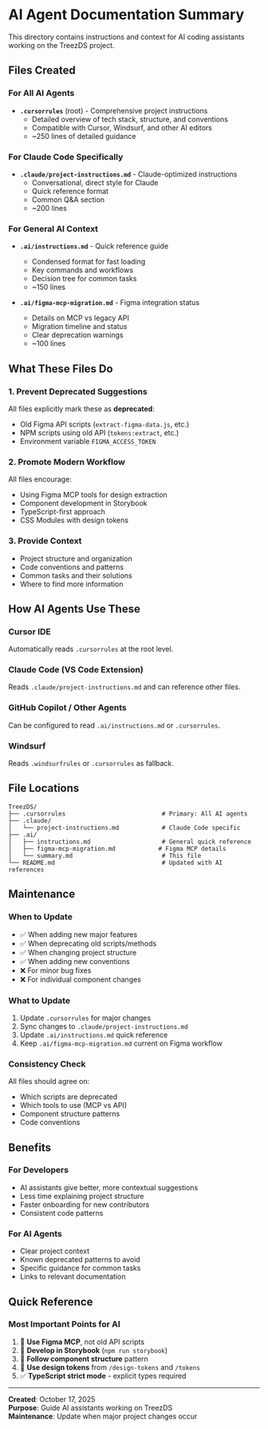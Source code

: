 # AI Agent Documentation Summary

This directory contains instructions and context for AI coding assistants working on the TreezDS project.

## Files Created

### For All AI Agents
- **`.cursorrules`** (root) - Comprehensive project instructions
  - Detailed overview of tech stack, structure, and conventions
  - Compatible with Cursor, Windsurf, and other AI editors
  - ~250 lines of detailed guidance

### For Claude Code Specifically  
- **`.claude/project-instructions.md`** - Claude-optimized instructions
  - Conversational, direct style for Claude
  - Quick reference format
  - Common Q&A section
  - ~200 lines

### For General AI Context
- **`.ai/instructions.md`** - Quick reference guide
  - Condensed format for fast loading
  - Key commands and workflows
  - Decision tree for common tasks
  - ~150 lines

- **`.ai/figma-mcp-migration.md`** - Figma integration status
  - Details on MCP vs legacy API
  - Migration timeline and status
  - Clear deprecation warnings
  - ~100 lines

## What These Files Do

### 1. Prevent Deprecated Suggestions
All files explicitly mark these as **deprecated**:
- Old Figma API scripts (`extract-figma-data.js`, etc.)
- NPM scripts using old API (`tokens:extract`, etc.)
- Environment variable `FIGMA_ACCESS_TOKEN`

### 2. Promote Modern Workflow
All files encourage:
- Using Figma MCP tools for design extraction
- Component development in Storybook
- TypeScript-first approach
- CSS Modules with design tokens

### 3. Provide Context
- Project structure and organization
- Code conventions and patterns
- Common tasks and their solutions
- Where to find more information

## How AI Agents Use These

### Cursor IDE
Automatically reads `.cursorrules` at the root level.

### Claude Code (VS Code Extension)
Reads `.claude/project-instructions.md` and can reference other files.

### GitHub Copilot / Other Agents
Can be configured to read `.ai/instructions.md` or `.cursorrules`.

### Windsurf
Reads `.windsurfrules` or `.cursorrules` as fallback.

## File Locations

```
TreezDS/
├── .cursorrules                           # Primary: All AI agents
├── .claude/
│   └── project-instructions.md            # Claude Code specific
├── .ai/
│   ├── instructions.md                    # General quick reference
│   ├── figma-mcp-migration.md            # Figma MCP details
│   └── summary.md                         # This file
└── README.md                              # Updated with AI references
```

## Maintenance

### When to Update
- ✅ When adding new major features
- ✅ When deprecating old scripts/methods
- ✅ When changing project structure
- ✅ When adding new conventions
- ❌ For minor bug fixes
- ❌ For individual component changes

### What to Update
1. Update `.cursorrules` for major changes
2. Sync changes to `.claude/project-instructions.md`
3. Update `.ai/instructions.md` quick reference
4. Keep `.ai/figma-mcp-migration.md` current on Figma workflow

### Consistency Check
All files should agree on:
- Which scripts are deprecated
- Which tools to use (MCP vs API)
- Component structure patterns
- Code conventions

## Benefits

### For Developers
- AI assistants give better, more contextual suggestions
- Less time explaining project structure
- Faster onboarding for new contributors
- Consistent code patterns

### For AI Agents
- Clear project context
- Known deprecated patterns to avoid
- Specific guidance for common tasks
- Links to relevant documentation

## Quick Reference

### Most Important Points for AI
1. 🚨 **Use Figma MCP**, not old API scripts
2. 🎨 **Develop in Storybook** (`npm run storybook`)
3. 📁 **Follow component structure** pattern
4. 🎯 **Use design tokens** from `/design-tokens` and `/tokens`
5. ✅ **TypeScript strict mode** - explicit types required

---

**Created**: October 17, 2025  
**Purpose**: Guide AI assistants working on TreezDS  
**Maintenance**: Update when major project changes occur
